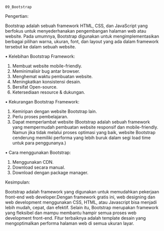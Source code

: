                                                                          09_Bootstrap
Pengertian:

Bootstrap adalah sebuah framework HTML, CSS, dan JavaScript yang berfokus untuk menyederhanakan pengembangan halaman web atau website. Pada umumnya, Bootstrap digunakan untuk mengimplementasikan berbagai pilihan warna, ukuran, font, dan layout yang ada dalam framework tersebut ke dalam sebuah website.

•	Kelebihan Bootstrap Framework:
1.	Membuat website mobile-friendly.
2.	Meminimalisir bug antar browser.
3.	Menghemat waktu pembuatan website.
4.	Meningkatkan konsistensi desain.
5.	Bersifat Open-source.
6.	Ketersediaan resource & dukungan.

•	Kekurangan Bootstrap Framework:
1.	Kemiripan dengan website Bootstrap lain.
2.	Perlu proses pembelajaran.
3.	Dapat memperlambat website (Bootstrap adalah sebuah framework yang mempermudah pembuatan website responsif dan mobile-friendly. Namun jika tidak melalui proses optimasi yang baik, website Bootstrap cenderung memiliki performa yang lebih buruk dalam segi load time untuk para penggunanya.)

•	Cara menggunakan Bootstrap:
1.	Menggunakan CDN.
2.	Download secara manual.
3.	Download dengan package manager.

Kesimpulan:

Bootstrap adalah framework yang digunakan untuk memudahkan pekerjaan front-end web developer.Dengan framework gratis ini, web designing dan web development menggunakan CSS, HTML, atau Javascript bisa menjadi lebih mudah, cepat, dan efektif. Selain itu, Bootstrap merupakan framework yang fleksibel dan mampu membantu hampir semua proses web development front-end. Fitur terbaiknya adalah template desain yang mengoptimalkan performa halaman web di semua ukuran layar.

